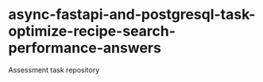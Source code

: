 # async-fastapi-and-postgresql-task-optimize-recipe-search-performance-answers
Assessment task repository
